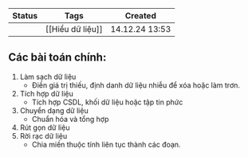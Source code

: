 
| Status | Tags             | Created        |
| ------ | ---------------- | -------------- |
|        | [[Hiểu dữ liệu]] | 14.12.24 13:53 |

## Các bài toán chính:
1. Làm sạch dữ liệu
	- Điền giá trị thiếu, định danh dữ liệu nhiễu để xóa hoặc làm trơn.
2. Tích hợp dữ liệu
	- Tích hợp CSDL, khối dữ liệu hoặc tập tin phức
3. Chuyển dạng dữ liệu
	- Chuẩn hóa và tổng hợp
4. Rút gọn dữ liệu
5. Rời rạc dữ liệu
	- Chia miền thuộc tính liên tục thành các đoạn.
